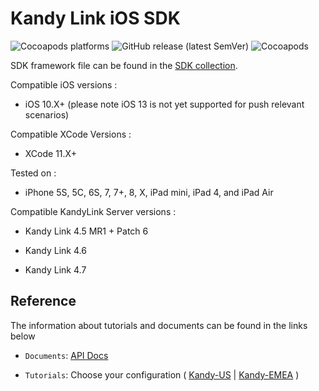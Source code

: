 # Kandy Link iOS SDK

<p>
    <img alt="Cocoapods platforms" src="https://img.shields.io/cocoapods/p/KandyLinkMobileSDK">
    <img alt="GitHub release (latest SemVer)" src="https://img.shields.io/github/v/release/kandy-io/kandy-link-ios-sdk">
    <img alt="Cocoapods" src="https://img.shields.io/cocoapods/v/KandyLinkMobileSDK">
</p>

SDK framework file can be found in the [SDK collection](https://github.com/Kandy-IO/kandy-link-ios-sdk/tree/master/dist).

Compatible iOS versions :

* iOS 10.X+ (please note iOS 13 is not yet supported for push relevant scenarios)

Compatible XCode Versions :

* XCode 11.X+

Tested on :

* iPhone 5S, 5C, 6S, 7, 7+, 8, X, iPad mini, iPad 4, and iPad Air

Compatible KandyLink Server versions :

* Kandy Link 4.5 MR1 + Patch 6

* Kandy Link 4.6

* Kandy Link 4.7

## Reference

The information about tutorials and documents can be found in the links below

* `Documents`: [API Docs](https://kandy-io.github.io/kandy-link-ios-sdk/docs)

* `Tutorials`: Choose your configuration ( [Kandy-US](https://kandy-io.github.io/kandy-link-ios-sdk/tutorials/?SUBSCRIPTIONFQDN=spidr-ucc.genband.com&WEBSOCKETFQDN=spidr-ucc.genband.com&ICESERVER1=turn-ucc-1.genband.com&ICESERVER2=turn-ucc-2.genband.com) | [Kandy-EMEA](https://kandy-io.github.io/kandy-link-ios-sdk/tutorials/?SUBSCRIPTIONFQDN=spidr-em.genband.com&WEBSOCKETFQDN=spidr-em.genband.com&ICESERVER1=turn-em-1.genband.com&ICESERVER2=turn-em-2.genband.com) )
